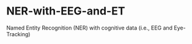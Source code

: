 # NER-with-EEG-and-ET
Named Entity Recognition (NER) with cognitive data (i.e., EEG and Eye-Tracking)
